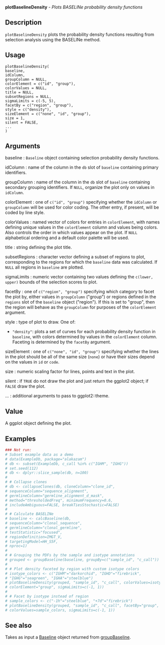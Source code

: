 **plotBaselineDensity** - *Plots BASELINe probability density functions*

Description
--------------------

`plotBaselineDensity` plots the probability density functions resulting from selection 
analysis using the BASELINe method.


Usage
--------------------
```
plotBaselineDensity(
baseline,
idColumn,
groupColumn = NULL,
colorElement = c("id", "group"),
colorValues = NULL,
title = NULL,
subsetRegions = NULL,
sigmaLimits = c(-5, 5),
facetBy = c("region", "group"),
style = c("density"),
sizeElement = c("none", "id", "group"),
size = 1,
silent = FALSE,
...
)
```

Arguments
-------------------

baseline
:   `Baseline` object containing selection probability 
density functions.

idColumn
:   name of the column in the `db` slot of `baseline` 
containing primary identifiers.

groupColumn
:   name of the column in the `db` slot of `baseline` 
containing secondary grouping identifiers. If `NULL`, 
organize the plot only on values in `idColumn`.

colorElement
:   one of `c("id", "group")` specifying whether the 
`idColumn` or `groupColumn` will be used for color coding. 
The other entry, if present, will be coded by line style.

colorValues
:   named vector of colors for entries in `colorElement`, with 
names defining unique values in the `colorElement` column and values
being colors. Also controls the order in which values appear on the
plot. If `NULL` alphabetical ordering and a default color palette 
will be used.

title
:   string defining the plot title.

subsetRegions
:   character vector defining a subset of regions to plot, corresponding 
to the regions for which the `baseline` data was calculated. If
`NULL` all regions in `baseline` are plotted.

sigmaLimits
:   numeric vector containing two values defining the `c(lower, upper)`
bounds of the selection scores to plot.

facetBy
:   one of `c("region", "group")` specifying which category to facet the
plot by, either values in `groupColumn` ("group") or regions
defined in the `regions` slot of the `baseline` object ("region").
If this is set to "group", then the region will behave as the `groupColumn`
for purposes of the `colorElement` argument.

style
:   type of plot to draw. One of:

+  `"density"`:  plots a set of curves for each probability 
density function in `baseline`, 
with colors determined by values in the
`colorElement` column.
Faceting is determined by the 
`facetBy` argument.


sizeElement
:   one of `c("none", "id", "group")` specifying whether the lines in the
plot should be all of the same size (`none`) or have their sizes depend on 
the values in `id` or `code`.

size
:   numeric scaling factor for lines, points and text in the plot.

silent
:   if `TRUE` do not draw the plot and just return the ggplot2 
object; if `FALSE` draw the plot.

...
:   additional arguments to pass to ggplot2::theme.




Value
-------------------

A ggplot object defining the plot.



Examples
-------------------

```R
### Not run:
# Subset example data as a demo
# data(ExampleDb, package="alakazam")
# db <- subset(ExampleDb, c_call %in% c("IGHM", "IGHG"))
# set.seed(112)
# db <- dplyr::slice_sample(db, n=100)
# 
# # Collapse clones
# db <- collapseClones(db, cloneColumn="clone_id",
# sequenceColumn="sequence_alignment",
# germlineColumn="germline_alignment_d_mask",
# method="thresholdedFreq", minimumFrequency=0.6,
# includeAmbiguous=FALSE, breakTiesStochastic=FALSE)
# 
# # Calculate BASELINe
# baseline <- calcBaseline(db, 
# sequenceColumn="clonal_sequence",
# germlineColumn="clonal_germline", 
# testStatistic="focused",
# regionDefinition=IMGT_V,
# targetingModel=HH_S5F,
# nproc=1)
#  
# # Grouping the PDFs by the sample and isotype annotations
# grouped <- groupBaseline(baseline, groupBy=c("sample_id", "c_call"))
# 
# # Plot density faceted by region with custom isotype colors
# isotype_colors <- c("IGHM"="darkorchid", "IGHD"="firebrick", 
# "IGHG"="seagreen", "IGHA"="steelblue")
# plotBaselineDensity(grouped, "sample_id", "c_call", colorValues=isotype_colors, 
# colorElement="group", sigmaLimits=c(-1, 1))
# 
# # Facet by isotype instead of region
# sample_colors <- c("-1h"="steelblue", "+7d"="firebrick")
# plotBaselineDensity(grouped, "sample_id", "c_call", facetBy="group",
# colorValues=sample_colors, sigmaLimits=c(-1, 1))
```



See also
-------------------

Takes as input a [Baseline](Baseline-class.md) object returned from [groupBaseline](groupBaseline.md).






